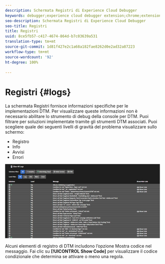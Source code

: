 ```yaml
---
description: Schermata Registri di Experience Cloud Debugger
keywords: debugger;experience cloud debugger extension;chrome;extension;logs
seo-description: Schermata Registri di Experience Cloud Debugger
seo-title: Registri
title: Registri
uuid: 8ce5fb57-c417-4674-864d-b7c03639a531
translation-type: tm+mt
source-git-commit: 1d81f427e2c1a68a182fae8262d0e2ad32a87223
workflow-type: tm+mt
source-wordcount: '92'
ht-degree: 100%

---
```



# Registri {#logs}

La schermata Registri fornisce informazioni specifiche per le implementazioni DTM. Per visualizzare queste informazioni non è necessario abilitare lo strumento di debug della console per DTM. Puoi filtrare per soluzioni implementate tramite gli strumenti DTM associati. Puoi scegliere quale dei seguenti livelli di gravità del problema visualizzare sullo schermo:

* Registro
* Info
* Avvisi
* Errori

![](assets/logs.jpg)

Alcuni elementi di registro di DTM includono l’opzione Mostra codice nel messaggio. Fai clic su **[!UICONTROL Show Code]** per visualizzare il codice condizionale che determina se attivare o meno una regola.
